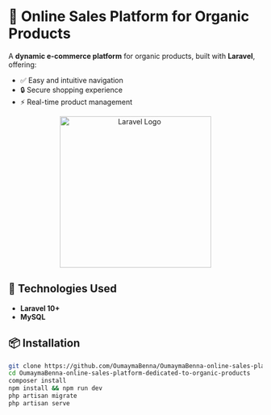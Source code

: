 # 🌿 Online Sales Platform for Organic Products

A **dynamic e-commerce platform** for organic products, built with **Laravel**, offering:  
- ✅ Easy and intuitive navigation  
- 🔒 Secure shopping experience  
- ⚡ Real-time product management  

<p align="center">
  <a href="https://laravel.com" target="_blank">
    <img src="https://raw.githubusercontent.com/laravel/art/master/logo-lockup/5%20SVG/2%20CMYK/1%20Full%20Color/laravel-logolockup-cmyk-red.svg" width="300" alt="Laravel Logo">
  </a>
</p>

## 🚀 Technologies Used
- **Laravel 10+**  
- **MySQL**  



## 📦 Installation
```bash
git clone https://github.com/OumaymaBenna/OumaymaBenna-online-sales-platform-dedicated-to-organic-products.git
cd OumaymaBenna-online-sales-platform-dedicated-to-organic-products
composer install
npm install && npm run dev
php artisan migrate
php artisan serve
